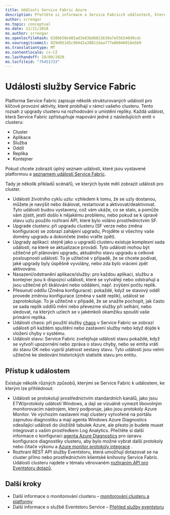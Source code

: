 ```yaml
---
title: Události Service Fabric Azure
description: Přečtěte si informace o Service Fabricch událostech, které jsou uvedené v poli, které vám pomůžou monitorovat cluster Azure Service Fabric.
author: srrengar
ms.topic: conceptual
ms.date: 11/21/2018
ms.author: srrengar
ms.openlocfilehash: 638b650e485ad3e83bd6021639a7e55b540d9cdc
ms.sourcegitcommit: 829d951d5c90442a38012daaf77e86046018e5b9
ms.translationtype: MT
ms.contentlocale: cs-CZ
ms.lasthandoff: 10/09/2020
ms.locfileid: "75451733"
---
```

# <a name="service-fabric-events"></a>Události služby Service Fabric 

Platforma Service Fabric zapisuje několik strukturovaných událostí pro klíčové provozní aktivity, které probíhají v rámci vašeho clusteru. Tento rozsah z upgrady clusteru na rozhodování o umístění repliky. Každá událost, která Service Fabric zpřístupňuje mapování jedné z následujících entit v clusteru:
* Cluster
* Aplikace
* Služba
* Oddíl
* Replika 
* Kontejner

Pokud chcete zobrazit úplný seznam událostí, které jsou vystavené platformou a [seznamem událostí Service Fabric](service-fabric-diagnostics-event-generation-operational.md).

Tady je několik příkladů scénářů, ve kterých byste měli zobrazit události pro cluster. 
* Události životního cyklu uzlu: vzhledem k tomu, že se uzly dostanou, můžete je navýšit nebo škálovat, restartovat a aktivovat/deaktivovat. Tyto události budou vystaveny, což vám ukáže, co se stalo, a pomůže vám zjistit, jestli došlo k nějakému problému, nebo pokud se k úpravě stavu uzlu použilo rozhraní API, které bylo voláno prostřednictvím SF.
* Upgrade clusteru: při upgradu clusteru (SF verze nebo změna konfigurace) se zobrazí zahájení upgradu, Projděte si všechny vaše domény upgradu a dokončete (nebo vraťte zpět). 
* Upgrady aplikací: stejně jako u upgradů clusteru existuje komplexní sada událostí, na které se aktualizace provádí. Tyto události mohou být užitečné při plánování upgradu, aktuálního stavu upgradu a celkové posloupnosti událostí. To je užitečné v případě, že se chcete podívat, jaké upgrady byly úspěšně vyvolány, nebo zda bylo vrácení zpět aktivováno.
* Nasazení/odstranění aplikace/služby: pro každou aplikaci, službu a kontejner jsou k dispozici události, které se vytvářejí nebo odstraňují a jsou užitečné při škálování nebo oddálení, např. zvýšení počtu replik.
* Přesunutí oddílu (Změna konfigurace): pokaždé, když se stavový oddíl provede změnou konfigurace (změna v sadě replik), událost se zaprotokoluje. To je užitečné v případě, že se snažíte pochopit, jak často se sada replik oddílů mění nebo převezme služby při selhání, nebo sledovat, na kterých uzlech se v jakémkoli okamžiku spouští vaše primární replika.
* Události chaos: při použití služby [chaos](service-fabric-controlled-chaos.md) v Service Fabric se zobrazí události při každém spuštění nebo zastavení služby nebo když dojde k vložení chyby v systému.
* Události stavu: Service Fabric zveřejňuje události stavu pokaždé, když se vytvoří upozornění nebo zpráva o stavu chyby, nebo se entita vrátí do stavu OK nebo vyprší platnost sestavy stavu. Tyto události jsou velmi užitečné ke sledování historických statistik stavu pro entitu. 

## <a name="how-to-access-events"></a>Přístup k událostem

Existuje několik různých způsobů, kterými se Service Fabric k událostem, ke kterým lze přihlédnout:
* Události se protokolují prostřednictvím standardních kanálů, jako jsou ETW/protokoly událostí Windows, a dají se vizuálně vymezit libovolným monitorovacím nástrojem, který podporuje, jako jsou protokoly Azure Monitor. Ve výchozím nastavení mají clustery vytvořené na portálu zapnutou diagnostiku a mají agenta Windows Azure Diagnostics odesílající události do úložiště tabulek Azure, ale přesto je budete muset integrovat s vaším prostředkem Log Analytics. Přečtěte si další informace o konfiguraci [agenta Azure Diagnostics](service-fabric-diagnostics-event-aggregation-wad.md) pro úpravu konfigurace diagnostiky clusteru, aby bylo možné vybrat další protokoly nebo čítače výkonu a [Azure monitor protokoly integrace](service-fabric-diagnostics-event-analysis-oms.md) .
* Rozhraní REST API služby Eventstoru, která umožňují dotazovat se na cluster přímo nebo prostřednictvím klientské knihovny Service Fabric. Události clusteru najdete v tématu věnovaném [rozhraním API pro Eventstoru dotazů](service-fabric-diagnostics-eventstore-query.md).

## <a name="next-steps"></a>Další kroky
* Další informace o monitorování clusteru – [monitorování clusteru a platformy](service-fabric-diagnostics-event-generation-infra.md)
* Další informace o službě Eventstoru Service – [Přehled služby eventstoru](service-fabric-diagnostics-eventstore.md)
